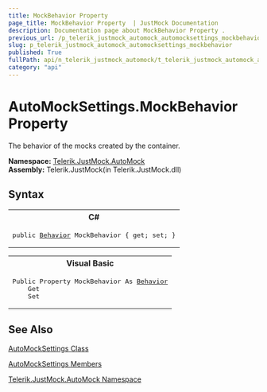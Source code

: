 ```yaml
---
title: MockBehavior Property 
page_title: MockBehavior Property  | JustMock Documentation
description: Documentation page about MockBehavior Property .
previous_url: /p_telerik_justmock_automock_automocksettings_mockbehavior.html
slug: p_telerik_justmock_automock_automocksettings_mockbehavior
published: True
fullPath: api/n_telerik_justmock_automock/t_telerik_justmock_automock_automocksettings/properties_t_telerik_justmock_automock_automocksettings/p_telerik_justmock_automock_automocksettings_mockbehavior
category: "api"
---
```


# AutoMockSettings.MockBehavior Property



The behavior of the mocks created by the container.


 **Namespace:**  [Telerik.JustMock.AutoMock](n_telerik_justmock_automock) <br> **Assembly:** Telerik.JustMock(in Telerik.JustMock.dll)
## Syntax


<div id="syntaxCodeBlocks" class="code"><span codeLanguage="CSharp"><table><tr><th>C#</th></tr><tr><td><pre xml:space="preserve"><span class="keyword">public</span> <a href="T_Telerik_JustMock_Behavior.html">Behavior</a> <span class="identifier">MockBehavior</span> { <span class="keyword">get</span>; <span class="keyword">set</span>; }</pre></td></tr></table></span><span codeLanguage="VisualBasicDeclaration"><table><tr><th>Visual Basic</th></tr><tr><td><pre xml:space="preserve"><span class="keyword">Public</span> <span class="keyword">Property</span> <span class="identifier">MockBehavior</span> <span class="keyword">As</span> <a href="T_Telerik_JustMock_Behavior.html">Behavior</a>
	<span class="keyword">Get</span>
	<span class="keyword">Set</span></pre></td></tr></table></span></div>


## See Also



 [AutoMockSettings Class](t_telerik_justmock_automock_automocksettings) 

 [AutoMockSettings Members](allmembers_t_telerik_justmock_automock_automocksettings) 

 [Telerik.JustMock.AutoMock Namespace](n_telerik_justmock_automock) 




